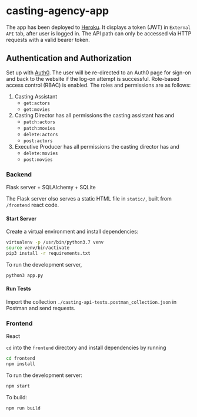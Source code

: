 # casting-agency-app

The app has been deployed to [Heroku](https://react-casting.herokuapp.com). It displays a token (JWT) in `External API` tab, after user is logged in. The API path can only be accessed via HTTP requests with a valid bearer token.

## Authentication and Authorization

Set up with [Auth0](https://auth0.com/). The user will be re-directed to an Auth0 page for sign-on and back to the website if the log-on attempt is successful. Role-based access control (RBAC) is enabled. The roles and permissions are as follows:

1. Casting Assistant
    - `get:actors`
    - `get:movies`
2. Casting Director has all permissions the casting assistant has and
    - `patch:actors`
    - `patch:movies`
    - `delete:actors`
    - `post:actors`
3. Executive Producer has all permissions the casting director has and
    - `delete:movies`
    - `post:movies`

### Backend

Flask server + SQLAlchemy + SQLite

The Flask server olso serves a static HTML file in `static/`, built from `/frontend` react code.

#### Start Server

Create a virtual environment and install dependencies:

```bash
virtualenv -p /usr/bin/python3.7 venv
source venv/bin/activate
pip3 install -r requirements.txt
```

To run the development server,

```bash
python3 app.py
```

#### Run Tests

Import the collection `./casting-api-tests.postman_collection.json` in Postman and send requests.

### Frontend

React

`cd` into the `frontend` directory and install dependencies by running

```bash
cd frontend
npm install
```

To run the development server:

```bash
npm start
```

To build:

```bash
npm run build
```
